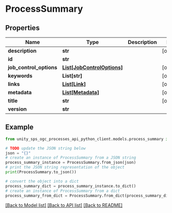 # ProcessSummary


## Properties

Name | Type | Description | Notes
------------ | ------------- | ------------- | -------------
**description** | **str** |  | [optional]
**id** | **str** |  |
**job_control_options** | [**List[JobControlOptions]**](JobControlOptions.md) |  | [optional]
**keywords** | **List[str]** |  | [optional]
**links** | [**List[Link]**](Link.md) |  | [optional]
**metadata** | [**List[Metadata]**](Metadata.md) |  | [optional]
**title** | **str** |  | [optional]
**version** | **str** |  |

## Example

```python
from unity_sps_ogc_processes_api_python_client.models.process_summary import ProcessSummary

# TODO update the JSON string below
json = "{}"
# create an instance of ProcessSummary from a JSON string
process_summary_instance = ProcessSummary.from_json(json)
# print the JSON string representation of the object
print(ProcessSummary.to_json())

# convert the object into a dict
process_summary_dict = process_summary_instance.to_dict()
# create an instance of ProcessSummary from a dict
process_summary_from_dict = ProcessSummary.from_dict(process_summary_dict)
```
[[Back to Model list]](../README.md#documentation-for-models) [[Back to API list]](../README.md#documentation-for-api-endpoints) [[Back to README]](../README.md)
